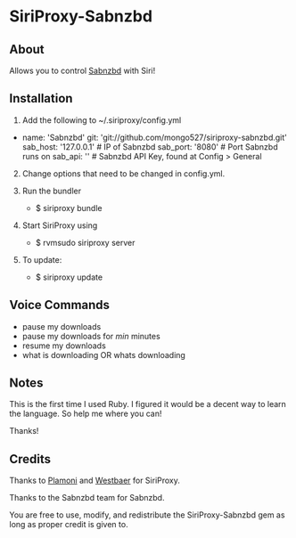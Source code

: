 SiriProxy-Sabnzbd
==

About
--

Allows you to control [Sabnzbd](http://sabnzbd.org) with Siri!

Installation
--

1. Add the following to ~/.siriproxy/config.yml

  - name: 'Sabnzbd'
      git: 'git://github.com/mongo527/siriproxy-sabnzbd.git'
      sab_host: '127.0.0.1' # IP of Sabnzbd
      sab_port: '8080' # Port Sabnzbd runs on
      sab_api: '' # Sabnzbd API Key, found at Config > General

2. Change options that need to be changed in config.yml.

3. Run the bundler
	- $ siriproxy bundle

4. Start SiriProxy using 
	- $ rvmsudo siriproxy server

5. To update:
	- $ siriproxy update

Voice Commands
--

+ pause my downloads
+ pause my downloads for *min* minutes
+ resume my downloads
+ what is downloading OR whats downloading

Notes
--

This is the first time I used Ruby. I figured it would be a decent way to learn the language. So help me where you can! 

Thanks!

Credits
--

Thanks to [Plamoni](https://github.com/plamoni/SiriProxy) and [Westbaer](https://github.com/westbaer/SiriProxy) for SiriProxy.

Thanks to the Sabnzbd team for Sabnzbd.

You are free to use, modify, and redistribute the SiriProxy-Sabnzbd gem as long as proper credit is given to.